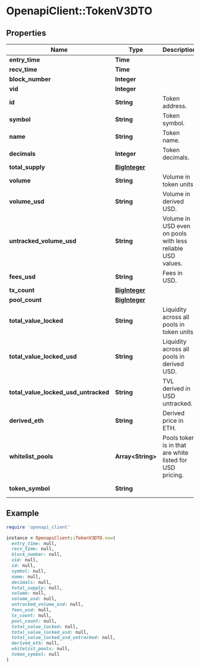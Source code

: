 # OpenapiClient::TokenV3DTO

## Properties

| Name | Type | Description | Notes |
| ---- | ---- | ----------- | ----- |
| **entry_time** | **Time** |  | [optional] |
| **recv_time** | **Time** |  | [optional] |
| **block_number** | **Integer** |  | [optional] |
| **vid** | **Integer** |  | [optional] |
| **id** | **String** | Token address. | [optional] |
| **symbol** | **String** | Token symbol. | [optional] |
| **name** | **String** | Token name. | [optional] |
| **decimals** | **Integer** | Token decimals. | [optional] |
| **total_supply** | [**BigInteger**](BigInteger.md) |  | [optional] |
| **volume** | **String** | Volume in token units. | [optional] |
| **volume_usd** | **String** | Volume in derived USD. | [optional] |
| **untracked_volume_usd** | **String** | Volume in USD even on pools with less reliable USD values. | [optional] |
| **fees_usd** | **String** | Fees in USD. | [optional] |
| **tx_count** | [**BigInteger**](BigInteger.md) |  | [optional] |
| **pool_count** | [**BigInteger**](BigInteger.md) |  | [optional] |
| **total_value_locked** | **String** | Liquidity across all pools in token units. | [optional] |
| **total_value_locked_usd** | **String** | Liquidity across all pools in derived USD. | [optional] |
| **total_value_locked_usd_untracked** | **String** | TVL derived in USD untracked. | [optional] |
| **derived_eth** | **String** | Derived price in ETH. | [optional] |
| **whitelist_pools** | **Array&lt;String&gt;** | Pools token is in that are white listed for USD pricing. | [optional] |
| **token_symbol** | **String** |  | [optional][readonly] |

## Example

```ruby
require 'openapi_client'

instance = OpenapiClient::TokenV3DTO.new(
  entry_time: null,
  recv_time: null,
  block_number: null,
  vid: null,
  id: null,
  symbol: null,
  name: null,
  decimals: null,
  total_supply: null,
  volume: null,
  volume_usd: null,
  untracked_volume_usd: null,
  fees_usd: null,
  tx_count: null,
  pool_count: null,
  total_value_locked: null,
  total_value_locked_usd: null,
  total_value_locked_usd_untracked: null,
  derived_eth: null,
  whitelist_pools: null,
  token_symbol: null
)
```

